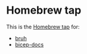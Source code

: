 # Homebrew tap

This is the [Homebrew tap](https://docs.brew.sh/Taps.html) for:

- [bruh](https://github.com/christosgalano/bruh)
- [bicep-docs](https://github.com/christosgalano/bicep-docs)
